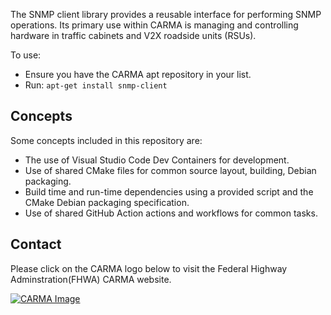 The SNMP client library provides a reusable interface for performing SNMP operations.  Its primary use within CARMA is managing and controlling hardware in traffic cabinets and V2X roadside units (RSUs).

To use:
* Ensure you have the CARMA apt repository in your list.
* Run: ```apt-get install snmp-client```

## Concepts

Some concepts included in this repository are:
* The use of Visual Studio Code Dev Containers for development.
* Use of shared CMake files for common source layout, building, Debian packaging.
* Build time and run-time dependencies using a provided script and the CMake Debian packaging specification.
* Use of shared GitHub Action actions and workflows for common tasks.

## Contact
Please click on the CARMA logo below to visit the Federal Highway Adminstration(FHWA) CARMA website.

[![CARMA Image](https://raw.githubusercontent.com/usdot-fhwa-stol/CARMAPlatform/develop/docs/image/CARMA_icon.png)](https://highways.dot.gov/research/research-programs/operations/CARMA)
